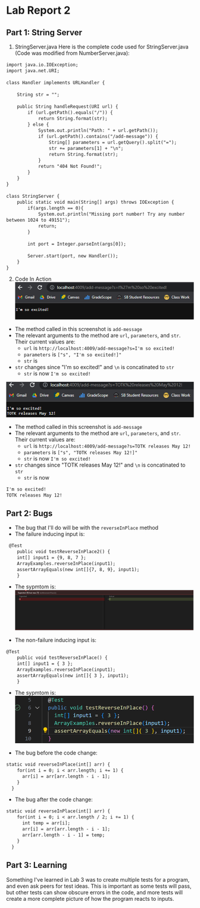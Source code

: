 # Lab Report 2
## Part 1: String Server

1) StringServer.java
Here is the complete code used for StringServer.java (Code was modified from NumberServer.java):
```
import java.io.IOException;
import java.net.URI;

class Handler implements URLHandler {

    String str = "";

    public String handleRequest(URI url) {
        if (url.getPath().equals("/")) {
            return String.format(str);
        } else {
            System.out.println("Path: " + url.getPath());
            if (url.getPath().contains("/add-message")) {
                String[] parameters = url.getQuery().split("=");
                str += parameters[1] + "\n";
                return String.format(str);
            }
            return "404 Not Found!";
        }
    }
}

class StringServer {
    public static void main(String[] args) throws IOException {
        if(args.length == 0){
            System.out.println("Missing port number! Try any number between 1024 to 49151");
            return;
        }

        int port = Integer.parseInt(args[0]);

        Server.start(port, new Handler());
    }
}
```

2) Code In Action  
![Image](ServerEx1.png)
- The method called in this screenshot is `add-message`
- The relevant arguments to the method are `url`, `parameters`, and `str`. Their current values are: 
    - `url` is `http://localhost:4009/add-message?s=I'm so excited!`
    - `parameters` is `["s", "I'm so excited!]"`
    - `str` is ` `
- `str` changes since "I'm so excited!" and `\n` is concatinated to `str` 
    - `str` is now `I'm so excited!` 
  
    
![Image](ServerEx2.png)
- The method called in this screenshot is `add-message`
- The relevant arguments to the method are `url`, `parameters`, and `str`. Their current values are: 
    - `url` is `http://localhost:4009/add-message?s=TOTK releases May 12!`
    - `parameters` is `["s", "TOTK releases May 12!]"`
    - `str` is now `I'm so excited!`
- `str` changes since "TOTK releases May 12!" and `\n` is concatinated to `str`
    - `str` is now 
```
I'm so excited!
TOTK releases May 12!
```

  
## Part 2: Bugs
- The bug that I'll do will be with the `reverseInPlace` method
- The failure inducing input is:
```
 @Test 
	public void testReverseInPlace2() {
    int[] input1 = {9, 8, 7 };
    ArrayExamples.reverseInPlace(input1);
    assertArrayEquals(new int[]{7, 8, 9}, input1);
	}
```
- The sypmtom is:  
![Image](BugsFail.png)
  
- The non-failure inducing input is:
```
@Test 
	public void testReverseInPlace() {
    int[] input1 = { 3 };
    ArrayExamples.reverseInPlace(input1);
    assertArrayEquals(new int[]{ 3 }, input1);
	}
```
- The sypmtom is:  
![Image](BugsPass.png)
  
- The bug before the code change:
```
static void reverseInPlace(int[] arr) {
    for(int i = 0; i < arr.length; i += 1) {
      arr[i] = arr[arr.length - i - 1];
    }
  }
```
- The bug after the code change:
```
static void reverseInPlace(int[] arr) {
    for(int i = 0; i < arr.length / 2; i += 1) {
      int temp = arr[i];
      arr[i] = arr[arr.length - i - 1];
      arr[arr.length - i - 1] = temp;
    }
  }
```
  
## Part 3: Learning
Something I've learned in Lab 3 was to create multiple tests for a program, and even ask peers for test ideas. This is important as some tests will pass, but other tests can show obscure errors in the code, and more tests will create a more complete picture of how the program reacts to inputs.
